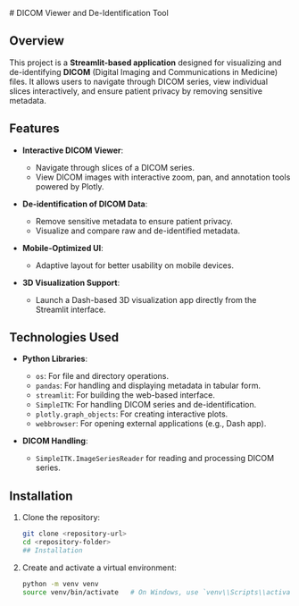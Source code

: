 \# DICOM Viewer and De-Identification Tool

## Overview
This project is a **Streamlit-based application** designed for visualizing and de-identifying **DICOM** (Digital Imaging and Communications in Medicine) files. It allows users to navigate through DICOM series, view individual slices interactively, and ensure patient privacy by removing sensitive metadata.

## Features

- **Interactive DICOM Viewer**:
  - Navigate through slices of a DICOM series.
  - View DICOM images with interactive zoom, pan, and annotation tools powered by Plotly.

- **De-identification of DICOM Data**:
  - Remove sensitive metadata to ensure patient privacy.
  - Visualize and compare raw and de-identified metadata.

- **Mobile-Optimized UI**:
  - Adaptive layout for better usability on mobile devices.

- **3D Visualization Support**:
  - Launch a Dash-based 3D visualization app directly from the Streamlit interface.

## Technologies Used

- **Python Libraries**:
  - `os`: For file and directory operations.
  - `pandas`: For handling and displaying metadata in tabular form.
  - `streamlit`: For building the web-based interface.
  - `SimpleITK`: For handling DICOM series and de-identification.
  - `plotly.graph_objects`: For creating interactive plots.
  - `webbrowser`: For opening external applications (e.g., Dash app).

- **DICOM Handling**:
  - `SimpleITK.ImageSeriesReader` for reading and processing DICOM series.

## Installation

1. Clone the repository:
   ```bash
   git clone <repository-url>
   cd <repository-folder>
   ## Installation

1. Create and activate a virtual environment:
   ```bash
   python -m venv venv
   source venv/bin/activate   # On Windows, use `venv\\Scripts\\activate`
  




